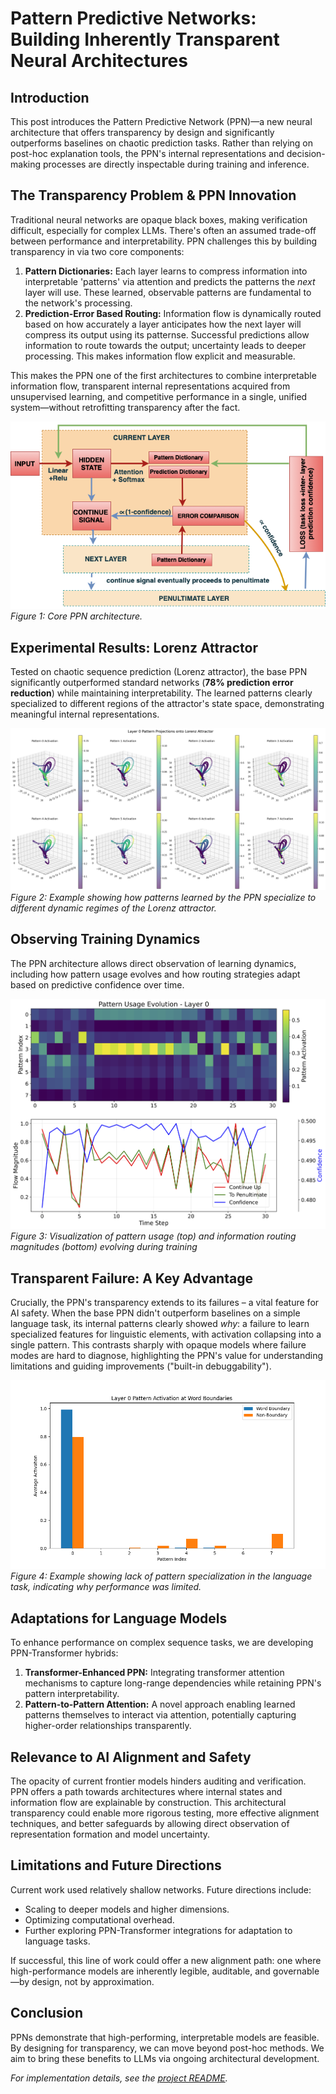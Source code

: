 # Pattern Predictive Networks: Building Inherently Transparent Neural Architectures

## Introduction

This post introduces the Pattern Predictive Network (PPN)—a new neural architecture that offers transparency by design and significantly outperforms baselines on chaotic prediction tasks. Rather than relying on post-hoc explanation tools, the PPN's internal representations and decision-making processes are directly inspectable during training and inference. 

## The Transparency Problem & PPN Innovation

Traditional neural networks are opaque black boxes, making verification difficult, especially for complex LLMs. There's often an assumed trade-off between performance and interpretability. PPN challenges this by building transparency in via two core components:

1.  **Pattern Dictionaries:** Each layer learns to compress information into interpretable 'patterns' via attention and predicts the patterns the *next* layer will use. These learned, observable patterns are fundamental to the network's processing.
2.  **Prediction-Error Based Routing:** Information flow is dynamically routed based on how accurately a layer anticipates how the next layer will compress its output using its patternse. Successful predictions allow information to route towards the output; uncertainty leads to deeper processing. This makes information flow explicit and measurable.

This makes the PPN one of the first architectures to combine interpretable information flow, transparent internal representations acquired from unsupervised learning, and competitive performance in a single, unified system—without retrofitting transparency after the fact.

![Figure 1](/images/flowchart.png)
*Figure 1: Core PPN architecture.*

## Experimental Results: Lorenz Attractor

Tested on chaotic sequence prediction (Lorenz attractor), the base PPN significantly outperformed standard networks (**78% prediction error reduction**) while maintaining interpretability. The learned patterns clearly specialized to different regions of the attractor's state space, demonstrating meaningful internal representations.

![Figure 2](/images/Fig1.png)
*Figure 2: Example showing how patterns learned by the PPN specialize to different dynamic regimes of the Lorenz attractor.*

## Observing Training Dynamics

The PPN architecture allows direct observation of learning dynamics, including how pattern usage evolves and how routing strategies adapt based on predictive confidence over time.

![Figure 3](/images/layer_evolution.png)
*Figure 3: Visualization of pattern usage (top) and information routing magnitudes (bottom) evolving during training*

## Transparent Failure: A Key Advantage

Crucially, the PPN's transparency extends to its failures – a vital feature for AI safety. When the base PPN didn't outperform baselines on a simple language task, its internal patterns clearly showed *why*: a failure to learn specialized features for linguistic elements, with activation collapsing into a single pattern. This contrasts sharply with opaque models where failure modes are hard to diagnose, highlighting the PPN's value for understanding limitations and guiding improvements ("built-in debuggability").

![Figure 4](/images/Fig8.png)
*Figure 4: Example showing lack of pattern specialization in the language task, indicating why performance was limited.*

## Adaptations for Language Models

To enhance performance on complex sequence tasks, we are developing PPN-Transformer hybrids:

1.  **Transformer-Enhanced PPN:** Integrating transformer attention mechanisms to capture long-range dependencies while retaining PPN's pattern interpretability.
2.  **Pattern-to-Pattern Attention:** A novel approach enabling learned patterns themselves to interact via attention, potentially capturing higher-order relationships transparently.

## Relevance to AI Alignment and Safety

The opacity of current frontier models hinders auditing and verification. PPN offers a path towards architectures where internal states and information flow are explainable by construction. This architectural transparency could enable more rigorous testing, more effective alignment techniques, and better safeguards by allowing direct observation of representation formation and model uncertainty.

## Limitations and Future Directions

Current work used relatively shallow networks. Future directions include:
* Scaling to deeper models and higher dimensions.
* Optimizing computational overhead.
* Further exploring PPN-Transformer integrations for adaptation to language tasks.

If successful, this line of work could offer a new alignment path: one where high-performance models are inherently legible, auditable, and governable—by design, not by approximation.

## Conclusion

PPNs demonstrate that high-performing, interpretable models are feasible. By designing for transparency, we can move beyond post-hoc methods. We aim to bring these benefits to LLMs via ongoing architectural development.

*For implementation details, see the [project README](https://github.com/mac-n/predictiveprocessing_nn/blob/main/README.md).*
